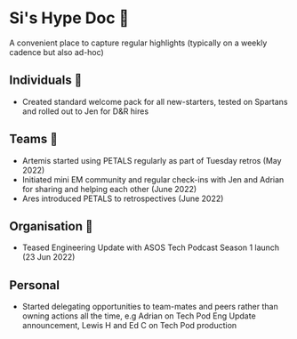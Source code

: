 # Si's Hype Doc 🙌

A convenient place to capture regular highlights (typically on a weekly cadence but also ad-hoc)

## Individuals 👤

- Created standard welcome pack for all new-starters, tested on Spartans and rolled out to Jen for D&R hires

## Teams 👥

- Artemis started using PETALS regularly as part of Tuesday retros (May 2022)
- Initiated mini EM community and regular check-ins with Jen and Adrian for sharing and helping each other (June 2022)
- Ares introduced PETALS to retrospectives (June 2022)

## Organisation 🏢

- Teased Engineering Update with ASOS Tech Podcast Season 1 launch (23 Jun 2022)

## Personal 

- Started delegating opportunities to team-mates and peers rather than owning actions all the time, e.g Adrian on Tech Pod Eng Update announcement, Lewis H and Ed C on Tech Pod production
